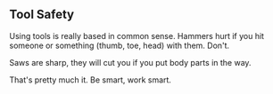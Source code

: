 ## Tool Safety

Using tools is really based in common sense. Hammers hurt if you hit someone or something (thumb, toe, head) with them. Don't.

Saws are sharp, they will cut you if you put body parts in the way.

That's pretty much it. Be smart, work smart.
